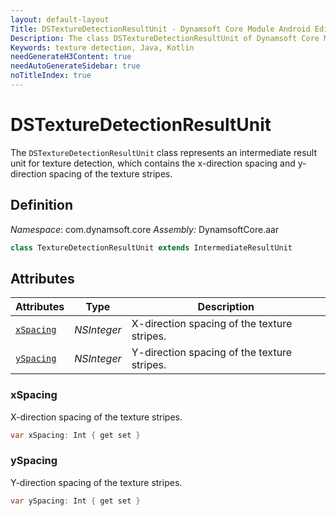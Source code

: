 ```yaml
---
layout: default-layout
Title: DSTextureDetectionResultUnit - Dynamsoft Core Module Android Edition API Reference
Description: The class DSTextureDetectionResultUnit of Dynamsoft Core Module represents an intermediate result unit for texture detection, which contains the x-direction spacing and y-direction spacing of the texture stripes.
Keywords: texture detection, Java, Kotlin
needGenerateH3Content: true
needAutoGenerateSidebar: true
noTitleIndex: true
---
```


# DSTextureDetectionResultUnit

The `DSTextureDetectionResultUnit` class represents an intermediate result unit for texture detection, which contains the x-direction spacing and y-direction spacing of the texture stripes.

## Definition

*Namespace*: com.dynamsoft.core
*Assembly:* DynamsoftCore.aar

```java
class TextureDetectionResultUnit extends IntermediateResultUnit
```

## Attributes

| Attributes | Type | Description |
| ---------- | ---- | ----------- |
| [`xSpacing`](#xspacing) | *NSInteger* | X-direction spacing of the texture stripes. |
| [`ySpacing`](#yspacing) | *NSInteger* | Y-direction spacing of the texture stripes. |

### xSpacing

X-direction spacing of the texture stripes.

```java
var xSpacing: Int { get set }
```

### ySpacing

Y-direction spacing of the texture stripes.

```java
var ySpacing: Int { get set }
```
